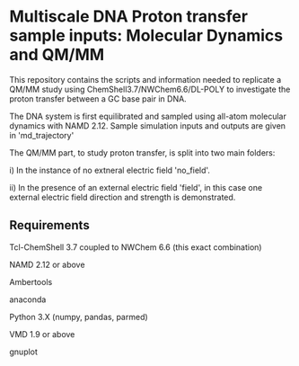 # Multiscale DNA Proton transfer sample inputs: Molecular Dynamics and QM/MM 

This repository contains the scripts and information needed to replicate a QM/MM study using ChemShell3.7/NWChem6.6/DL-POLY to investigate the proton transfer between a GC base pair in DNA.</p>

The DNA system is first equilibrated and sampled using all-atom molecular dynamics with NAMD 2.12.
Sample simulation inputs and outputs are given in 'md\_trajectory'

The QM/MM part, to study proton transfer, is split into two main folders:</p>
i)  In the instance of no extneral electric field 'no\_field'. </p>
ii) In the presence of an external electric field 'field', in this case one external electric field direction and strength is demonstrated. </p>


## Requirements
Tcl-ChemShell 3.7 coupled to NWChem 6.6 (this exact combination)</p>
NAMD 2.12 or above</p>
Ambertools</p>
anaconda</p>
Python 3.X (numpy, pandas, parmed)</p>
VMD 1.9 or above</p>
gnuplot</p>



